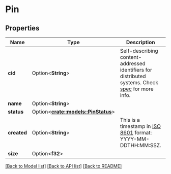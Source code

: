 # Pin

## Properties

Name | Type | Description | Notes
------------ | ------------- | ------------- | -------------
**cid** | Option<**String**> | Self-describing content-addressed identifiers for distributed systems. Check [spec](https://github.com/multiformats/cid) for more info. | [optional]
**name** | Option<**String**> |  | [optional]
**status** | Option<[**crate::models::PinStatus**](PinStatus.md)> |  | [optional]
**created** | Option<**String**> | This is a timestamp in [ISO 8601](https://en.wikipedia.org/wiki/ISO_8601) format: YYYY-MM-DDTHH:MM:SSZ. | [optional]
**size** | Option<**f32**> |  | [optional]

[[Back to Model list]](../README.md#documentation-for-models) [[Back to API list]](../README.md#documentation-for-api-endpoints) [[Back to README]](../README.md)


